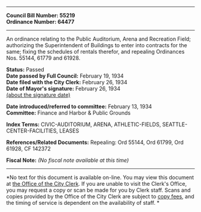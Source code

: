 * * * * *  
  
**Council Bill Number: [](#h0)[](#h2)55219**   
**Ordinance Number: 64477**  
  
* * * * *  
  
An ordinance relating to the Public Auditorium, Arena and Recreation Field; authorizing the Superintendent of Buildings to enter into contracts for the same; fixing the schedules of rentals therefor, and repealing Ordinances Nos. 55144, 61779 and 61928.  
  
**Status:** Passed   
**Date passed by Full Council:** February 19, 1934   
**Date filed with the City Clerk:** February 26, 1934   
**Date of Mayor's signature:** February 26, 1934   
[(about the signature date)](/~public/approvaldate.htm)   
  
  
**Date introduced/referred to committee:** February 13, 1934   
**Committee:** Finance and Harbor & Public Grounds   
  
**Index Terms:** CIVIC-AUDITORIUM, ARENA, ATHLETIC-FIELDS, SEATTLE-CENTER-FACILITIES, LEASES  
  
**References/Related Documents:** Repealing: Ord 55144, Ord 61799, Ord 61928, CF 142372  
  
**Fiscal Note:** *(No fiscal note available at this time)*  
  
* * * * *  
  
*No text for this document is available on-line. You may view this document at [the Office of the City Clerk](http://www.seattle.gov/leg/clerk/contactUs.htm). If you are unable to visit the Clerk's Office, you may request a copy or scan be made for you by Clerk staff. Scans and copies provided by the Office of the City Clerk are subject to [copy fees](http://clerk.seattle.gov/~public/clerkfees.htm), and the timing of service is dependent on the availability of staff. *  
  
  
